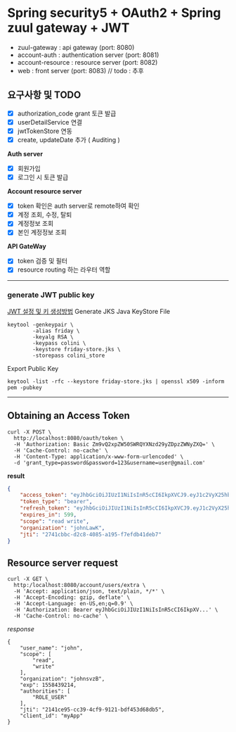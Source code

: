 # Spring security5 + OAuth2 + Spring zuul gateway + JWT 
- zuul-gateway : api gateway (port: 8080)
- account-auth : authentication server (port: 8081)
- account-resource : resource server (port: 8082)
- web : front server (port: 8083)       // todo : 추후
 
## 요구사항 및 TODO
- [x] authorization_code grant 토큰 발급
- [x] userDetailService 연결
- [x] jwtTokenStore 연동 
- [x] create, updateDate 추가 ( Auditing )

__Auth server__
- [x] 회원가입 
- [x] 로그인 시 토큰 발급

__Account resource server__
- [x] token 확인은 auth server로 remote하여 확인
- [x] 계정 조회, 수정, 탈퇴 
- [x] 계정정보 조회
- [x] 본인 계정정보 조회

__API GateWay__
- [x] token 검증 및 필터 
- [x] resource routing 하는 라우터 역할

---
### generate JWT public key
[JWT 설정 및 키 생성방법](https://www.baeldung.com/spring-security-oauth-jwt)
Generate JKS Java KeyStore File
```
keytool -genkeypair \ 
        -alias friday \
        -keyalg RSA \ 
        -keypass colini \
        -keystore friday-store.jks \
        -storepass colini_store
```
Export Public Key
```
keytool -list -rfc --keystore friday-store.jks | openssl x509 -inform pem -pubkey
```
---


## Obtaining an Access Token
```
curl -X POST \
  http://localhost:8080/oauth/token \
  -H 'Authorization: Basic Zm9vQ2xpZW50SWRQYXNzd29yZDpzZWNyZXQ=' \
  -H 'Cache-Control: no-cache' \
  -H 'Content-Type: application/x-www-form-urlencoded' \
  -d 'grant_type=password&password=123&username=user@gmail.com'
```
__result__
```json
{
    "access_token": "eyJhbGciOiJIUzI1NiIsInR5cCI6IkpXVCJ9.eyJ1c2VyX25hbWUiOiJqb2huIiwic2NvcGUiOlsicmVhZCIsIndyaXRlIl0sIm9yZ2FuaXphdGlvbiI6ImpvaG5MYXdLIiwiZXhwIjoxNTU4NDM5NzU4LCJhdXRob3JpdGllcyI6WyJST0xFX1VTRVIiXSwianRpIjoiMjc0MWNiYmMtZDJjOC00MDg1LWExOTUtZjdlZmRiNDFkZWI3IiwiY2xpZW50X2lkIjoibXlBcHAifQ.MTY5cfq-9bDEWTJBpiFqoPm6xhB-uQWCPS9xANREAT8",
    "token_type": "bearer",
    "refresh_token": "eyJhbGciOiJIUzI1NiIsInR5cCI6IkpXVCJ9.eyJ1c2VyX25hbWUiOiJqb2huIiwic2NvcGUiOlsicmVhZCIsIndyaXRlIl0sIm9yZ2FuaXphdGlvbiI6ImpvaG5MYXdLIiwiYXRpIjoiMjc0MWNiYmMtZDJjOC00MDg1LWExOTUtZjdlZmRiNDFkZWI3IiwiZXhwIjoxNTU4NDQyNzU4LCJhdXRob3JpdGllcyI6WyJST0xFX1VTRVIiXSwianRpIjoiZGFhMWQ1ZWItZDJiYi00ODA0LTk0MGYtMGYzZWJhY2VjYTNhIiwiY2xpZW50X2lkIjoibXlBcHAifQ.YQHauzqPcb2ufc5veoIc52L_lUNKKk7CFEMf0EHBPRw",
    "expires_in": 599,
    "scope": "read write",
    "organization": "johnLawK",
    "jti": "2741cbbc-d2c8-4085-a195-f7efdb41deb7"
}
```

## Resource server request
```
curl -X GET \
  http:/localhost:8080/account/users/extra \
  -H 'Accept: application/json, text/plain, */*' \
  -H 'Accept-Encoding: gzip, deflate' \
  -H 'Accept-Language: en-US,en;q=0.9' \
  -H 'Authorization: Bearer eyJhbGciOiJIUzI1NiIsInR5cCI6IkpXV...' \
  -H 'Cache-Control: no-cache' \
```
_response_
```
{
    "user_name": "john",
    "scope": [
        "read",
        "write"
    ],
    "organization": "johnsvzB",
    "exp": 1558439214,
    "authorities": [
        "ROLE_USER"
    ],
    "jti": "2141ce95-cc39-4cf9-9121-bdf453d68db5",
    "client_id": "myApp"
}
```
